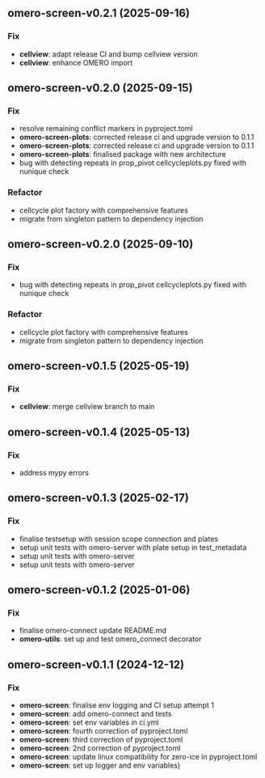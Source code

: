 ## omero-screen-v0.2.1 (2025-09-16)

### Fix

- **cellview**: adapt release CI and bump cellview version
- **cellview**: enhance OMERO import

## omero-screen-v0.2.0 (2025-09-15)

### Fix

- resolve remaining conflict markers in pyproject.toml
- **omero-screen-plots**: corrected release ci and upgrade version to 0.1.1
- **omero-screen-plots**: corrected release ci and upgrade version to 0.1.1
- **omero-screen-plots**: finalised package with new architecture
- bug with detecting repeats in prop_pivot cellcycleplots.py fixed with nunique check

### Refactor

- cellcycle plot factory with comprehensive features
- migrate from singleton pattern to dependency injection

## omero-screen-v0.2.0 (2025-09-10)

### Fix

- bug with detecting repeats in prop_pivot cellcycleplots.py fixed with nunique check

### Refactor

- cellcycle plot factory with comprehensive features
- migrate from singleton pattern to dependency injection

## omero-screen-v0.1.5 (2025-05-19)

### Fix

- **cellview**: merge cellview branch to main

## omero-screen-v0.1.4 (2025-05-13)

### Fix

- address mypy errors

## omero-screen-v0.1.3 (2025-02-17)

### Fix

- finalise testsetup with session scope connection and plates
- setup unit tests with omero-server with plate setup in test_metadata
- setup unit tests with omero-server
- setup unit tests with omero-server

## omero-screen-v0.1.2 (2025-01-06)

### Fix

- finalise omero-connect update README.md
- **omero-utils**: set up and test omero_connect decorator

## omero-screen-v0.1.1 (2024-12-12)

### Fix

- **omero-screen**: finalise env logging and CI setup attempt 1
- **omero-screen**: add omero-connect and tests
- **omero-screen**: set env variables in ci.yml
- **omero-screen**: fourth correction of pyproject.toml
- **omero-screen**: third correction of pyproject.toml
- **omero-screen**: 2nd correction of pyproject.toml
- **omero-screen**: update linux compatibility for zero-ice in pyproject.toml
- **omero-screen**: set up logger and env variables)
